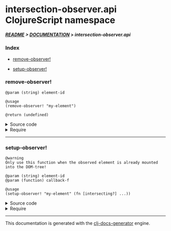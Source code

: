 
# intersection-observer.api ClojureScript namespace

##### [README](../../../README.md) > [DOCUMENTATION](../../COVER.md) > intersection-observer.api

### Index

- [remove-observer!](#remove-observer)

- [setup-observer!](#setup-observer)

### remove-observer!

```
@param (string) element-id
```

```
@usage
(remove-observer! "my-element")
```

```
@return (undefined)
```

<details>
<summary>Source code</summary>

```
(defn remove-observer!
  [element-id]
  (if-let [element (dom/get-element-by-id element-id)]
          (when-let [observer (get @intersection-observer.state/INTERSECTION-OBSERVERS element-id)]
                    (swap! intersection-observer.state/INTERSECTION-OBSERVERS dissoc element-id)
                    (dom/remove-intersection-observer! observer element))))
```

</details>

<details>
<summary>Require</summary>

```
(ns my-namespace (:require [intersection-observer.api :refer [remove-observer!]]))

(intersection-observer.api/remove-observer! ...)
(remove-observer!                           ...)
```

</details>

---

### setup-observer!

```
@warning
Only use this function when the observed element is already mounted into the DOM-tree!
```

```
@param (string) element-id
@param (function) callback-f
```

```
@usage
(setup-observer! "my-element" (fn [intersecting?] ...))
```

<details>
<summary>Source code</summary>

```
(defn setup-observer!
  [element-id callback-f]
  (if-let [element (dom/get-element-by-id element-id)]
          (let [observer (dom/setup-intersection-observer! element callback-f)]
               (swap! intersection-observer.state/INTERSECTION-OBSERVERS assoc element-id observer))))
```

</details>

<details>
<summary>Require</summary>

```
(ns my-namespace (:require [intersection-observer.api :refer [setup-observer!]]))

(intersection-observer.api/setup-observer! ...)
(setup-observer!                           ...)
```

</details>

---

This documentation is generated with the [clj-docs-generator](https://github.com/bithandshake/clj-docs-generator) engine.

